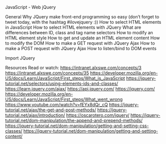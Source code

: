 JavaScript - Web jQuery

General
Why JQuery make front-end programming so easy (don’t forget to tweet today, with the hashtag #ilovejquery :))
How to select HTML elements in JavaScript
How to select HTML elements with JQuery
What are differences between ID, class and tag name selectors
How to modify an HTML element style
How to get and update an HTML element content
How to modify the DOM
How to make a GET request with JQuery Ajax
How to make a POST request with JQuery Ajax
How to listen/bind to DOM events

Import JQuery
<head>
    <script src="https://code.jquery.com/jquery-3.2.1.min.js"></script>
</head>

Resources
Read or watch:
https://intranet.alxswe.com/concepts/3
https://intranet.alxswe.com/concepts/35
https://developer.mozilla.org/en-US/docs/Learn/JavaScript/First_steps/What_is_JavaScript
https://jquery-tutorial.net/selectors/using-elements-ids-and-classes/
https://learn.jquery.com/ajax/
https://api.jquery.com/
https://jquery.com/
https://developer.mozilla.org/en-US/docs/Learn/JavaScript/First_steps/What_went_wrong
https://www.youtube.com/watch?v=fEYx8dQr_cQ
https://jquery-tutorial.net/ajax/the-get-and-post-methods/
https://jquery-tutorial.net/ajax/introduction/
https://oscarotero.com/jquery/
https://jquery-tutorial.net/dom-manipulation/the-append-and-prepend-methods/
https://jquery-tutorial.net/dom-manipulation/getting-and-setting-css-classes/
https://jquery-tutorial.net/dom-manipulation/getting-and-setting-content/
